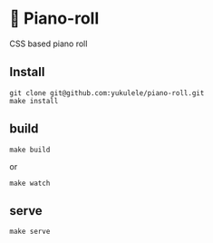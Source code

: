 #  🎹 Piano-roll

CSS based piano roll

## Install

```console
git clone git@github.com:yukulele/piano-roll.git
make install
```

## build

```console
make build
```

or

```console
make watch
```

## serve

```console
make serve
```